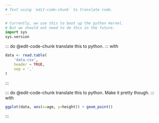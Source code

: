 ```yaml
---
# Test using `edit-code-chunk` to translate code.
---
```

```python exec
# Currently, we use this to boot up the python kernel.
# But we should not need to do this in the future.
import sys
sys.version
```

::: do @edit-code-chunk translate this to python.
::: with
```r exec
data <- read.table(
    'data.csv',
    header = TRUE,
    sep = ','
)
```
:::

::: do @edit-code-chunk translate this to python. Make it pretty though.
::: with

```r exec
ggplot(data, aes(x=age, y=height)) + geom_point()
```

:::

